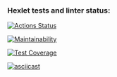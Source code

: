 ### Hexlet tests and linter status:
[![Actions Status](https://github.com/Mr-XEN/java-project-lvl2/workflows/hexlet-check/badge.svg)](https://github.com/Mr-XEN/java-project-lvl2/actions)

[![Maintainability](https://api.codeclimate.com/v1/badges/2eb868e38c1238a31b11/maintainability)](https://codeclimate.com/github/Mr-XEN/java-project-lvl2/maintainability)

[![Test Coverage](https://api.codeclimate.com/v1/badges/2eb868e38c1238a31b11/test_coverage)](https://codeclimate.com/github/Mr-XEN/java-project-lvl2/test_coverage)

[![asciicast](https://asciinema.org/a/ndsQNwWH6W8c639OX9I7OHA5d.svg)](https://asciinema.org/a/ndsQNwWH6W8c639OX9I7OHA5d)